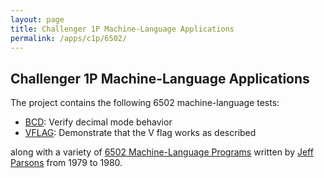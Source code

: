 ```yaml
---
layout: page
title: Challenger 1P Machine-Language Applications
permalink: /apps/c1p/6502/
---
```


Challenger 1P Machine-Language Applications
---

The project contains the following 6502 machine-language tests:

- [BCD](tests/bcd/bcd.asm): Verify decimal mode behavior
- [VFLAG](tests/vflag/vflag.asm): Demonstrate that the V flag works as described

along with a variety of [6502 Machine-Language Programs](jeffpar/) written by [Jeff Parsons](https://twitter.com/jeffpar)
from 1979 to 1980.
